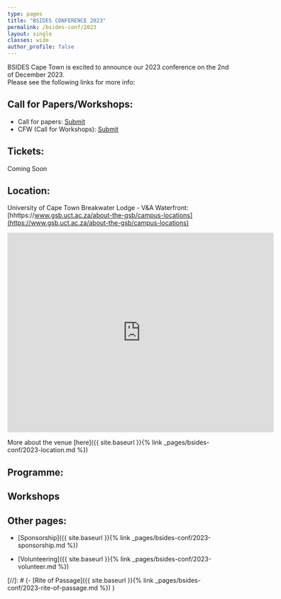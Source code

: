 ```yaml
---
type: pages
title: "BSIDES CONFERENCE 2023"
permalink: /bsides-conf/2023
layout: single
classes: wide
author_profile: false
---
```


<!-- ![Preview](/assets/images/2023/Conference_2023.png){:.align-center} -->

BSIDES Cape Town is excited to announce our 2023 conference on the 2nd of December 2023.  
Please see the following links for more info:  


## Call for Papers/Workshops:  
- Call for papers:  [Submit](https://pretalx.com/bsides-cape-town-2023/cfp)
- CFW (Call for Workshops):  [Submit](https://pretalx.com/bsides-cape-town-2023/cfp)

<!-- [//]: # (The deadline for submissions is 23:59 on the 30th of September 2023, but the earlier you submit the better. ) -->

## Tickets:
Coming Soon
<!-- Tickets available at quicket:  
[https://www.quicket.co.za/events/161679-bsides-cape-town-2023-december-conference/](https://www.quicket.co.za/events/161679-bsides-cape-town-2023-december-conference/) -->


## Location:
University of Cape Town Breakwater Lodge - V&A Waterfront:  
[hhttps://www.gsb.uct.ac.za/about-the-gsb/campus-locations](https://www.gsb.uct.ac.za/about-the-gsb/campus-locations) 

<iframe src="https://www.google.com/maps/embed?pb=!1m14!1m8!1m3!1d13245.283855360594!2d18.4154922!3d-33.907138!3m2!1i1024!2i768!4f13.1!3m3!1m2!1s0x1dcc67453625873f%3A0xde6652cb54d3aa6d!2sProtea%20by%20Marriott%20Hotel%20Cape%20Town%20Waterfront%20Breakwater%20Lodge!5e0!3m2!1sen!2sza!4v1682595316152!5m2!1sen!2sza" width="600" height="450" style="border:0;" allowfullscreen="" loading="lazy" referrerpolicy="no-referrer-when-downgrade"></iframe>

More about the venue [here]({{ site.baseurl }}{% link _pages/bsides-conf/2023-location.md %})  

## Programme:
<!-- <style type="text/css">
.tg  {border-collapse:collapse;border-spacing:0;}
.tg td{border-color:black;border-style:solid;border-width:1px;font-family:Arial, sans-serif;font-size:14px;
  overflow:hidden;padding:10px 5px;word-break:normal;}
.tg th{border-color:black;border-style:solid;border-width:1px;font-family:Arial, sans-serif;font-size:14px;
  font-weight:normal;overflow:hidden;padding:10px 5px;word-break:normal;}
.tg .tg-genv{background-color:#efefef;border-color:inherit;color:#333333;font-family:Tahoma, Geneva, sans-serif !important;
  font-style:italic;text-align:left;vertical-align:top}
.tg .tg-tii5{background-color:#f8a102;border-color:inherit;color:#ffffff;font-family:Tahoma, Geneva, sans-serif !important;
  font-style:italic;font-weight:bold;text-align:left;vertical-align:top}
.tg .tg-d00s{background-color:#f8a102;border-color:inherit;color:#ffffff;font-family:Tahoma, Geneva, sans-serif !important;
  font-weight:bold;text-align:left;vertical-align:top}
.tg .tg-zcez{border-color:inherit;font-family:Tahoma, Geneva, sans-serif !important;font-weight:bold;text-align:left;
  vertical-align:top}
.tg .tg-u5bg{border-color:inherit;font-family:Tahoma, Geneva, sans-serif !important;text-align:left;vertical-align:top}
.tg .tg-qf6z{background-color:#f8a102;border-color:inherit;color:#ffffff;font-family:Tahoma, Geneva, sans-serif !important;
  text-align:left;vertical-align:top}
.tg .tg-yeew{background-color:#f8a102;border-color:inherit;font-family:Tahoma, Geneva, sans-serif !important;font-weight:bold;
  text-align:left;vertical-align:top}
</style>
<table class="tg">
<thead>
  <tr>
    <th class="tg-qf6z">Time<br></th>
    <th class="tg-d00s">Track 1</th>
    <th class="tg-d00s">Track 2</th>
  </tr>
</thead>
<tbody>
  <tr>
    <td class="tg-qf6z">08h00-09h00</td>
    <td class="tg-zcez">Registration</td>
    <td class="tg-zcez"></td>
  </tr>
  <tr>
    <td class="tg-qf6z">09h00</td>
    <td class="tg-yeew">Opening remarks</td>
    <td class="tg-yeew"></td>
  </tr>
  <tr>
    <td class="tg-qf6z">09h10</td>
    <td class="tg-yeew">Entersekt Open</td>
    <td class="tg-yeew"></td>
  </tr>
  <tr>
    <td class="tg-qf6z">09h15</td>
    <td class="tg-yeew">(Keynote) Made in SA - For the world - Haroon Meer</td>
    <td class="tg-yeew"></td>
  </tr>
  <tr>
    <td class="tg-d00s">10h15 </td>
    <td class="tg-u5bg">ALL BARK, NO BYTE - Amy Mania<br></td>
    <td class="tg-u5bg">An IOT War Story <br><br>- Jason Spencer</td>
  </tr>
  <tr>
    <td class="tg-tii5">11h00</td>
    <td class="tg-genv">Break</td>
    <td class="tg-genv">Break</td>
  </tr>
  <tr>
    <td class="tg-d00s">11h15 </td>
    <td class="tg-u5bg">Smart Watch Lobotomy - Dale Nunns<br></td>
    <td class="tg-u5bg">Securing a cloud native open source microservice based core banking system<br> - Ntando Mngomezulu</td>
  </tr>
  <tr>
    <td class="tg-tii5">12h</td>
    <td class="tg-genv">Lunch</td>
    <td class="tg-genv">Lunch</td>
  </tr>
  <tr>
    <td class="tg-d00s">13h00</td>
    <td class="tg-u5bg">XXX astroturfing campaign - Roelof Temmingh</td>
    <td class="tg-u5bg">Abusing AWS permissions – Teaching an old dog new tricks<br> - Jason kessel</td>
  </tr>
  <tr>
    <td class="tg-d00s">13h50 </td>
    <td class="tg-u5bg">Home Alone isn’t scary, it’s inspiration - Dev Dua, Tyron Kemp, Denver Abrey</td>
    <td class="tg-u5bg">An investigation into the state of web-based Crypto mining - Robert Len</td>
  </tr>
  <tr>
    <td class="tg-tii5">14h35</td>
    <td class="tg-genv">Break</td>
    <td class="tg-genv">Break</td>
  </tr>
  <tr>
    <td class="tg-d00s">14h50 </td>
    <td class="tg-u5bg">The Russia-Ukraine War: A retrospective - Jared Naude<br></td>
    <td class="tg-u5bg">Permanently bricking smart contracts for fun and profit <br>- Ashiq Amien</td>
  </tr>
  <tr>
    <td class="tg-tii5">15h35</td>
    <td class="tg-genv">Break</td>
    <td class="tg-genv">Move back to Track 1</td>
  </tr>
  <tr>
    <td class="tg-qf6z">15h50</td>
    <td class="tg-yeew">(Final Keynote) DECEPTION VIA PERCEPTION: Jayson E Street</td>
    <td class="tg-yeew">Move back to Track 1</td>
  </tr>
  <tr>
    <td class="tg-d00s">16h35</td>
    <td class="tg-u5bg">Prize Giving</td>
    <td class="tg-u5bg">Move back to Track 1</td>
  </tr>
  <tr>
    <td class="tg-qf6z">17h00</td>
    <td class="tg-yeew">Closing Ceremony</td>
    <td class="tg-yeew">Move back to Track 1</td>
  </tr>
  <tr>
    <td class="tg-d00s"></td>
    <td class="tg-u5bg">AFTER PARTY</td>
    <td class="tg-u5bg"></td>
  </tr>
</tbody>
</table> -->
## Workshops
<!-- s- Introduction to Smart Contract Security by David Yates & Jason Matthyser from iosiro.
-- Time: 1pm -> 3pm
-- Workshop attendance size: 10-12
- https://iosiro.notion.site/Workshop-Introduction-to-Smart-Contract-Security-7b412d4fd420437fab1f053268cb1512 -->

## Other pages:
  
- [Sponsorship]({{ site.baseurl }}{% link _pages/bsides-conf/2023-sponsorship.md %})  
  
- [Volunteering]({{ site.baseurl }}{% link _pages/bsides-conf/2023-volunteer.md %})  

[//]: # (- [Rite of Passage]({{ site.baseurl }}{% link _pages/bsides-conf/2023-rite-of-passage.md %}) )

